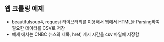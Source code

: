 ## 웹 크롤링 예제
- beautifulsoup4, request 라이브러리를 이용해서 웹에서 HTML을 Parsing하여 필요한 데이터를 CSV로 저장
- 예제 에서는 CNBC 뉴스의 제목, href, 게시 시간을 csv 파일에 저장함 
